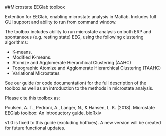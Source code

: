##Microstate EEGlab toolbox

Extention for EEGlab, enabling microstate analysis in Matlab. Includes full GUI support and ability to run from command window. 

The toolbox includes ability to run microstate analysis on both ERP and spontaneous (e.g. resting state) EEG, using the following clustering algorithms:
* K-means.
* Modified K-means.
* Atomize and Agglomerate Hierarchical Clustering (AAHC)
* Topographic Atomize and Agglomerate Hierarchical Clustering (TAAHC)
* Variational Microstates

See our guide (or code documentation) for the full description of the toolbox as well as an introduction to the methods in microstate analysis.


Please cite this toolbox as:

Poulsen, A. T., Pedroni, A., Langer, N., &  Hansen, L. K. (2018).
Microstate EEGlab toolbox: An introductory guide. bioRxiv

v1.0 is fixed to this guide (excluding hotfixes). A new version will be created for future functional updates.
